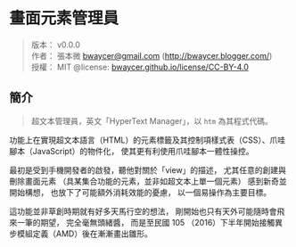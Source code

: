 畫面元素管理員
=======


> 版本： v0.0.0<br />
> 作者： 張本微 <bwaycer@gmail.com> (http://bwaycer.blogger.com/)<br />
> 授權： MIT @license: [bwaycer.github.io/license/CC-BY-4.0](http://bwaycer.github.io/license/CC-BY-4.0/)



## 簡介


> 超文本管理員，英文「HyperText Manager」，以 `htm` 為其程式代碼。


功能上在實現超文本語言（HTML）的元素標籤及其控制項樣式表（CSS）、爪哇腳本（JavaScript）的物件化，
使其更有利使用爪哇腳本一體性操控。


最初是受到手機開發者的啟發，聽他對關於「view」的描述，
尤其任意的創建與刪除畫面元素
（具某集合功能的元素，並非如超文本上單一個元素）
感到新奇並開始構想，
也放下了可能額外消耗效能的憂慮， 以一個易操作為主要目標。


這功能並非草創時期就有好多天馬行空的想法，
剛開始也只有天外可能隨時會飛來一筆的期望，
完全毫無頭緒醬，
而是至民國 105 （2016）下半年開始接觸異步模組定義（AMD）後在漸漸畫出雛形。

